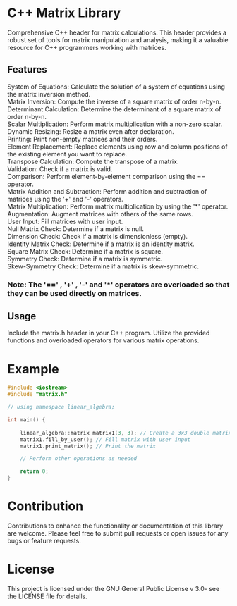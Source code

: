 # C++ Matrix Library
Comprehensive C++ header for matrix calculations. This header provides a robust set of tools for matrix manipulation and analysis, making it a valuable resource for C++ programmers working with matrices.

## Features
System of Equations: Calculate the solution of a system of equations using the matrix inversion method.  
Matrix Inversion: Compute the inverse of a square matrix of order n-by-n.  
Determinant Calculation: Determine the determinant of a square matrix of order n-by-n.  
Scalar Multiplication: Perform matrix multiplication with a non-zero scalar.  
Dynamic Resizing: Resize a matrix even after declaration.  
Printing: Print non-empty matrices and their orders.  
Element Replacement: Replace elements using row and column positions of the existing element you want to replace.  
Transpose Calculation: Compute the transpose of a matrix.  
Validation: Check if a matrix is valid.  
Comparison: Perform element-by-element comparison using the == operator.  
Matrix Addition and Subtraction: Perform addition and subtraction of matrices using the '+' and '-' operators.  
Matrix Multiplication: Perform matrix multiplication by using the '*' operator.  
Augmentation: Augment matrices with others of the same rows.  
User Input: Fill matrices with user input.  
Null Matrix Check: Determine if a matrix is null.  
Dimension Check: Check if a matrix is dimensionless (empty).  
Identity Matrix Check: Determine if a matrix is an identity matrix.  
Square Matrix Check: Determine if a matrix is square.  
Symmetry Check: Determine if a matrix is symmetric.  
Skew-Symmetry Check: Determine if a matrix is skew-symmetric.  
### Note: The '==' , '+' , '-' and '*' operators are overloaded so that they can be used directly on matrices.

## Usage

Include the matrix.h header in your C++ program.
Utilize the provided functions and overloaded operators for various matrix operations.

# Example
```cpp
#include <iostream>
#include "matrix.h"

// using namespace linear_algebra;

int main() {
    
    linear_algebra::matrix matrix1(3, 3); // Create a 3x3 double matrix
    matrix1.fill_by_user(); // Fill matrix with user input
    matrix1.print_matrix(); // Print the matrix

    // Perform other operations as needed

    return 0;
}
```

# Contribution
Contributions to enhance the functionality or documentation of this library are welcome. Please feel free to submit pull requests or open issues for any bugs or feature requests.

# License
This project is licensed under the GNU General Public License v 3.0- see the LICENSE file for details.
